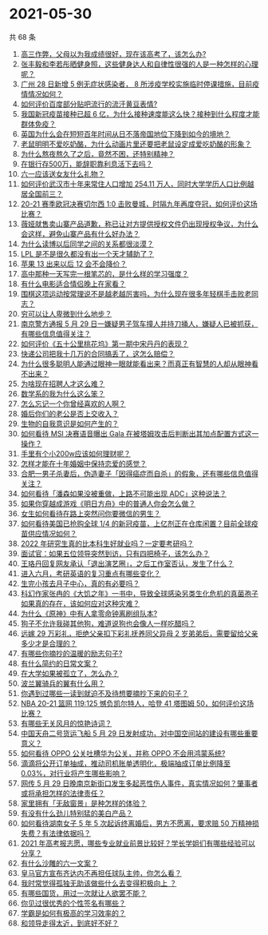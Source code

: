 # 2021-05-30

共 68 条

<!-- BEGIN -->
<!-- 最后更新时间 Sun May 30 2021 06:17:08 GMT+0800 (China Standard Time) -->

1. [高三作弊，父母以为我成绩很好，现在该高考了，该怎么办?](https://www.zhihu.com/question/461546823)
2. [张丰毅和李若彤晒健身照，这些健身达人和自律性很强的人是一种怎样的心理呢？](https://www.zhihu.com/question/459415948)
3. [广州 28 日新增 5 例无症状感染者， 8
   所涉疫学校实施临时停课措施，目前疫情情况如何？](https://www.zhihu.com/question/461901108)
4. [如何评价百度部分贴吧流行的流汗黄豆表情?](https://www.zhihu.com/question/431951953)
5. [我国新冠疫苗接种已超 6
   亿，为什么接种速度能这么快？接种到什么程度才能群体免疫？](https://www.zhihu.com/question/462054245)
6. [英国为什么会在短短百年时间从日不落帝国地位下降到如今的境地？](https://www.zhihu.com/question/458600603)
7. [老鼠明明不爱吃奶酪，为什么动画片里还要把老鼠设定成爱吃奶酪的形象？](https://www.zhihu.com/question/454363021)
8. [为什么熬夜熬久了之后，竟然不困，还特别精神？](https://www.zhihu.com/question/303134019)
9. [在银行存500万，能辞职靠利息活下去吗？](https://www.zhihu.com/question/347518117)
10. [六一应该送女友什么礼物？](https://www.zhihu.com/question/60285884)
11. [如何评价武汉市十年来常住人口增加 254.11
    万人，同时大学学历人口比例越居全国前三？](https://www.zhihu.com/question/461642433)
12. [20-21 赛季欧冠决赛切尔西 1:0
    击败曼城，时隔九年再度夺冠，如何评价这场比赛？](https://www.zhihu.com/question/462143896)
13. [薇娅就售卖山寨产品道歉，称已让对方提供授权文件仍出现授权争议，为什么会这样，避免山寨产品有什么好办法？](https://www.zhihu.com/question/461988510)
14. [为什么读博以后同学之间的关系都很淡漠？](https://www.zhihu.com/question/437021655)
15. [LPL 是不是很久都没有出一个天才辅助了？](https://www.zhihu.com/question/460740647)
16. [苹果 13 出来以后 12 会不会降价？](https://www.zhihu.com/question/451198251)
17. [高中那种一天写完一根笔芯的，是什么样的学习强度？](https://www.zhihu.com/question/388312652)
18. [有什么电影适合情侣晚上在家看？](https://www.zhihu.com/question/358887778)
19. [围棋这项运动按常理说不是越老越厉害吗，为什么现在很多年轻棋手击败老同志？](https://www.zhihu.com/question/432357129)
20. [穷可以让人卑微到什么地步？](https://www.zhihu.com/question/316979063)
21. [南京警方通报 5 月 29
    日一嫌疑男子驾车撞人并持刀捅人，嫌疑人已被抓获，有哪些信息值得关注？](https://www.zhihu.com/question/462129219)
22. [如何评价《五十公里桃花坞》第一期中宋丹丹的表现？](https://www.zhihu.com/question/460852707)
23. [快递公司把我十几万的合同搞丢了，这怎么赔偿？](https://www.zhihu.com/question/374980406)
24. [为什么很多聪明人能通过眼神一眼就能看出来？而真正有智慧的人却从眼神看不出来？](https://www.zhihu.com/question/55333539)
25. [为啥现在招聘人才这么难？](https://www.zhihu.com/question/454330385)
26. [数学系的我为什么这么笨？](https://www.zhihu.com/question/461756255)
27. [怎么忘记一个你曾经喜欢的人啊？](https://www.zhihu.com/question/460591788)
28. [婚后你们的老公是否上交收入？](https://www.zhihu.com/question/446421532)
29. [生物的自我意识是如何产生的？](https://www.zhihu.com/question/459715465)
30. [如何看待 MSI 决赛语音曝出 Gala
    在被塔姆攻击后判断出其加点配置方式这一操作？](https://www.zhihu.com/question/461780557)
31. [手里有个小200w应该如何理财呢？](https://www.zhihu.com/question/458397585)
32. [怎样才能在十年婚姻中保持恋爱的感觉？](https://www.zhihu.com/question/458200334)
33. [合肥一男子杀妻后，伪造妻子「因得癌症而自杀」的假象，还有哪些信息值得关注？](https://www.zhihu.com/question/461886353)
34. [如何看待「潘森如果没被重做，上路不可能出现 ADC」这种说法？](https://www.zhihu.com/question/457008736)
35. [如果你穿越成游戏《明日方舟》中的普通人你会怎么做？](https://www.zhihu.com/question/461164416)
36. [女生如何看待在路上突然问你要微信的男生？](https://www.zhihu.com/question/320105658)
37. [如何看待美国已抢购全球 1/4
    的新冠疫苗，上亿剂正在仓库闲置？目前全球疫苗供应情况如何？](https://www.zhihu.com/question/460152630)
38. [2022 年研究生真的比本科生好就业吗？一定要考研吗？](https://www.zhihu.com/question/461310407)
39. [面试官：如果五位领导突然到访，只有四把椅子，该怎么办？](https://www.zhihu.com/question/456412666)
40. [王珞丹回复网友承认「退出演艺圈」，之后工作室否认，发生了什么？](https://www.zhihu.com/question/461310414)
41. [进入六月，考研英语的复习重点有哪些变化？](https://www.zhihu.com/question/397257214)
42. [生完小孩去月子中心，真的有必要吗？](https://www.zhihu.com/question/350300161)
43. [科幻作家张冉的《大饥之年》一书中，导致全球感染另类生化危机的真菌孢子如果真的存在，该如何应对这种灾难？](https://www.zhihu.com/question/368901650)
44. [为什么《原神》中有人拿零命钟离刷组队本?](https://www.zhihu.com/question/460950761)
45. [狗子不允许我碰其他狗，难道说狗也会像人一样吃醋吗？](https://www.zhihu.com/question/461721289)
46. [远嫁 29 万彩礼，拒绝父亲扣下彩礼抚养同父异母 2
    岁弟弟后，需要留给父亲多少才是合理的？](https://www.zhihu.com/question/461285207)
47. [有哪些你摘抄的温暖的励志句子?](https://www.zhihu.com/question/435739334)
48. [有什么简约的日常文案？](https://www.zhihu.com/question/453999428)
49. [在大学如果被孤立了，怎么办？](https://www.zhihu.com/question/455681882)
50. [波兰翼骑兵的翼有什么用？](https://www.zhihu.com/question/55305997)
51. [你遇到过哪些一读到就迫不及待想要摘抄下来的句子？](https://www.zhihu.com/question/456839676)
52. [NBA 20-21 篮网 119:125 憾负凯尔特人，哈登 41 塔图姆
    50，如何评价这场比赛？](https://www.zhihu.com/question/461978153)
53. [有哪些无关风月的惊艳诗词？](https://www.zhihu.com/question/454234983)
54. [中国天舟二号货运飞船 5 月 29
    日发射成功，对中国空间站的建设有哪些重要意义？](https://www.zhihu.com/question/460289721)
55. [如何看待 OPPO 公关吐槽华为公关，并称 OPPO
    不会用鸿蒙系统?](https://www.zhihu.com/question/461394382)
56. [滴滴将公开订单抽成，推动司机账单透明化，极端抽成订单比例降至
    0.03%，对行业将产生哪些影响？](https://www.zhihu.com/question/461562442)
57. [网传 5 月 29
    日晚南京新街口发生多起恶性伤人事件，真实情况如何？肇事者或将承担怎样的法律责任？](https://www.zhihu.com/question/462117183)
58. [家里拥有「无敌窗景」是种怎样的体验？](https://www.zhihu.com/question/459289624)
59. [有没有什么劲儿特别猛的美白产品？](https://www.zhihu.com/question/441955092)
60. [如何看待湖南女子 5 年 5 次起诉终离婚后，男方不愿离，要求赔 50
    万精神损失费？有法律依据吗？](https://www.zhihu.com/question/461885174)
61. [2021
    年高考报志愿，哪些专业就业前景比较好？学长学姐们有哪些经验可以分享？](https://www.zhihu.com/question/458812643)
62. [有什么沙雕的六一文案？](https://www.zhihu.com/question/461101229)
63. [皇马官方宣布齐达内不再担任球队主帅，你怎么看？](https://www.zhihu.com/question/461715792)
64. [我时常觉得孤独无助该做些什么去变得积极向上 ？](https://www.zhihu.com/question/460648517)
65. [有哪些国货，用过一次就让人欲罢不能？](https://www.zhihu.com/question/393594038)
66. [你见过很优秀的个性签名有哪些？](https://www.zhihu.com/question/265584312)
67. [学霸是如何有极高的学习效率的？](https://www.zhihu.com/question/366475943)
68. [和领导走得太近，到底好不好？](https://www.zhihu.com/question/435265697)

<!-- END -->
